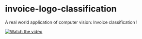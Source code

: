 # invoice-logo-classification

A real world application of computer vision: Invoice classification ! 

[![Watch the video](https://img.youtube.com/vi/OP8AozaEuLM/0.jpg)](https://www.youtube.com/watch?v=OP8AozaEuLM)
